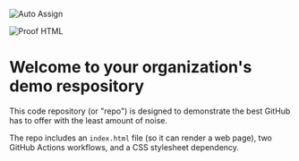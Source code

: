 ![Auto Assign](https://github.com/CoreBalnce-Accounting/demo-repository/actions/workflows/auto-assign.yml/badge.svg)

![Proof HTML](https://github.com/CoreBalnce-Accounting/demo-repository/actions/workflows/proof-html.yml/badge.svg)

# Welcome to your organization's demo respository
This code repository (or "repo") is designed to demonstrate the best GitHub has to offer with the least amount of noise.

The repo includes an `index.html` file (so it can render a web page), two GitHub Actions workflows, and a CSS stylesheet dependency.
